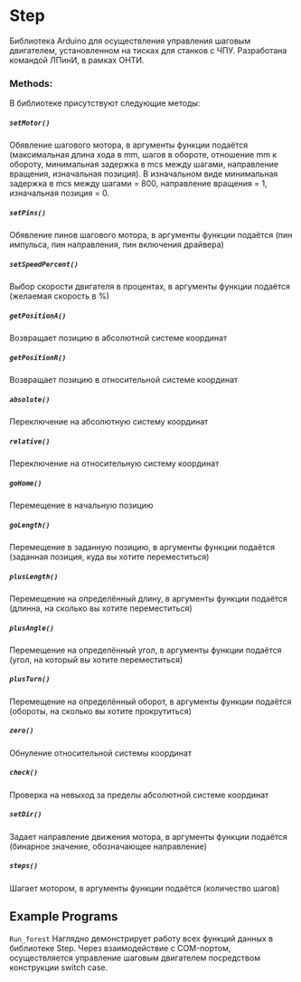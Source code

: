 # Step
Библиотека Arduino для осуществления управления шаговым двигателем, установленном на тисках для станков с ЧПУ. Разработана командой ЛПинИ, в рамках ОНТИ.

### Methods:
В библиотеке присутствуют следующие методы:

##### `setMotor()`

Обявление шагового мотора, в аргументы функции подаётся (максимальная длина хода в mm, шагов в обороте, отношение mm к обороту, минимальная задержка в mcs между шагами, направление вращения, изначальная позиция). В изначальном виде минимальная задержка в mcs между шагами = 800, направление вращения = 1, изначальная позиция = 0.

##### `setPins()`

Обявление пинов шагового мотора, в аргументы функции подаётся (пин импульса, пин направления, пин включения драйвера)

##### `setSpeedPercent()`

Выбор скорости двигателя в процентах, в аргументы функции подаётся (желаемая скорость в %) 

##### `getPositionA()`

Возвращает позицию в абсолютной системе координат

##### `getPositionR()`

Возвращает позицию в относительной системе координат

##### `absolute()`

Переключение на абсолютную систему координат

##### `relative()`

Переключение на относительную систему координат

##### `goHome()`

Перемещение в начальную позицию

##### `goLength()`

Перемещение в заданную позицию, в аргументы функции подаётся (заданная позиция, куда вы хотите переместиться)

##### `plusLength()`

Перемещение на определённый длину, в аргументы функции подаётся (длинна, на сколько вы хотите переместиться)

##### `plusAngle()`

Перемещение на определённый угол,  в аргументы функции подаётся (угол, на который вы хотите переместиться)

##### `plusTurn()`

Перемещение на определённый оборот, в аргументы функции подаётся (обороты, на сколько вы хотите прокрутиться)

##### `zero()`

Обнуление относительной системы координат

##### `check()`

Проверка на невыход за пределы абсолютной системе координат

##### `setDir()`

Задает направление движения мотора, в аргументы функции подаётся (бинарное значение, обозначающее направление)

##### `steps()`

Шагает мотором, в аргументы функции подаётся (количество шагов)


Example Programs
----------------
`Run_forest` Наглядно демонстрирует работу всех функций данных в библиотеке Step. Через взаимодействие с COM-портом, осуществляется управление шаговым двигателем посредством конструкции switch case.
